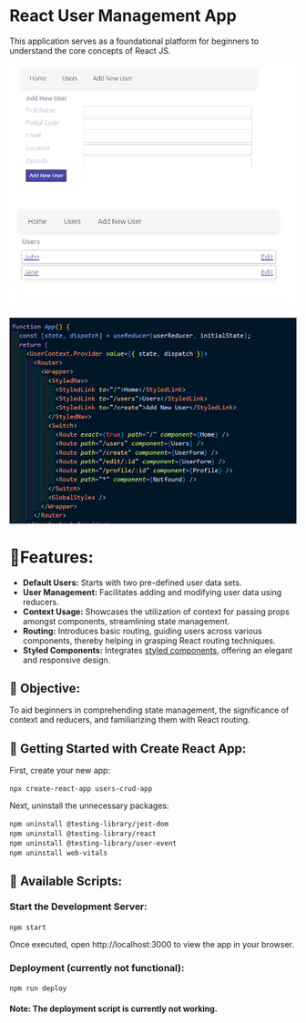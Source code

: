 # React User Management App
This application serves as a foundational platform for beginners to understand the core concepts of React JS. 

![App Screenshot](./public/add_new_user.png)
![App Screenshot](./public/users.png)
![App Screenshot](./public/routings.png)

# 🌟Features:

+ **Default Users:** Starts with two pre-defined user data sets. 
+ **User Management:** Facilitates adding and modifying user data using reducers. 
+ **Context Usage:** Showcases the utilization of context for passing props amongst components, streamlining state management. 
+ **Routing:** Introduces basic routing, guiding users across various components, thereby helping in grasping React routing techniques. 
+ **Styled Components:** Integrates [styled components](https://styled-components.com/), offering an elegant and responsive design.

## 🎯 Objective:

To aid beginners in comprehending state management, the significance of context and reducers, and familiarizing them with React routing.

## 🚀 Getting Started with Create React App:
First, create your new app: 

`npx create-react-app users-crud-app`

Next, uninstall the unnecessary packages:

`npm uninstall @testing-library/jest-dom` \
`npm uninstall @testing-library/react` \
`npm uninstall @testing-library/user-event` \
`npm uninstall web-vitals`

## 📄 Available Scripts:
### Start the Development Server:
`npm start`

Once executed, open http://localhost:3000 to view the app in your browser.

### Deployment (currently not functional):

`npm run deploy`

#### Note: The deployment script is currently not working.







